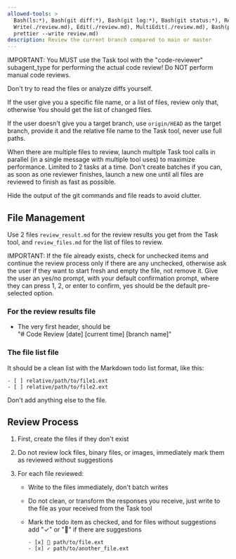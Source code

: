 ```yaml
---
allowed-tools: >
  Bash(ls:*), Bash(git diff:*), Bash(git log:*), Bash(git status:*), Read,
  Write(./review.md), Edit(./review.md), MultiEdit(./review.md), Bash(pnpm dlx
  prettier --write review.md)
description: Review the current branch compared to main or master
---
```


IMPORTANT: You MUST use the Task tool with the "code-reviewer" subagent_type for
performing the actual code review! Do NOT perform manual code reviews.

Don't try to read the files or analyze diffs yourself.

If the user give you a specific file name, or a list of files, review only that,
otherwise You should get the list of changed files.

If the user doesn't give you a target branch, use `origin/HEAD` as the target
branch, provide it and the relative file name to the Task tool, never use full
paths.

When there are multiple files to review, launch multiple Task tool calls in
parallel (in a single message with multiple tool uses) to maximize performance.
Limited to 2 tasks at a time. Don't create batches if you can, as soon as one
reviewer finishes, launch a new one until all files are reviewed to finish as
fast as possible.

Hide the output of the git commands and file reads to avoid clutter.

## File Management

Use 2 files `review_result.md` for the review results you get from the Task
tool, and `review_files.md` for the list of files to review.

IMPORTANT: If the file already exists, check for unchecked items and continue
the review process only if there are any unchecked, otherwise ask the user if
they want to start fresh and empty the file, not remove it. Give the user an
yes/no prompt, with your default confirmation prompt, where they can press 1, 2,
or enter to confirm, yes should be the default pre-selected option.

### For the review results file

- The very first header, should be  
  "# Code Review [date] [current time] [branch name]"

### The file list file

It should be a clean list with the Markdown todo list format, like this:

```
- [ ] relative/path/to/file1.ext
- [ ] relative/path/to/file2.ext
```

Don't add anything else to the file.

## Review Process

1. First, create the files if they don't exist

2. Do not review lock files, binary files, or images, immediately mark them as
   reviewed without suggestions

3. For each file reviewed:
   - Write to the files immediately, don't batch writes
   - Do not clean, or transform the responses you receive, just write to the
     file as your received from the Task tool
   - Mark the todo item as checked, and for files without suggestions add "✓" or
     "󰟶" if there are suggestions

     ```
     - [x] 󰟶 path/to/file.ext
     - [x] ✓ path/to/another_file.ext
     ```
